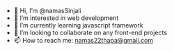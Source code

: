 - 👋 Hi, I’m @namasSinjali
- 👀 I’m interested in web development
- 🌱 I’m currently learning javascript framework
- 💞️ I’m looking to collaborate on any front-end projects
- 📫 How to reach me: namas22thapa@gmail.com

<!---
namasSinjali/namasSinjali is a ✨ special ✨ repository because its `README.md` (this file) appears on your GitHub profile.
You can click the Preview link to take a look at your changes.
--->
